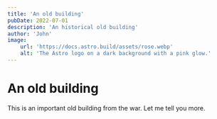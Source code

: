 ```yaml
---
title: 'An old building'
pubDate: 2022-07-01
description: 'An historical old building'
author: 'John'
image:
    url: 'https://docs.astro.build/assets/rose.webp'
    alt: 'The Astro logo on a dark background with a pink glow.'
---
```

# An old building

This is an important old building from the war. Let me tell you more.
